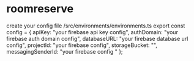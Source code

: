 # roomreserve
create your config file 
/src/environments/environments.ts
export const config = {
  apiKey: "your firebase api key config",
  authDomain: "your firebase auth domain config",
  databaseURL: "your firebase database url config",
  projectId: "your firebase config",
  storageBucket: "",
  messagingSenderId: "your firebase config "
};
